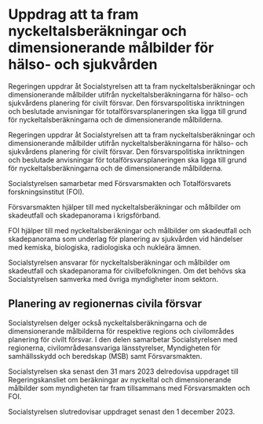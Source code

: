 # Uppdrag att ta fram nyckeltalsberäkningar och dimensionerande målbilder för hälso- och sjukvården

Regeringen uppdrar åt Socialstyrelsen att ta fram nyckeltalsberäkningar och dimensionerande målbilder utifrån nyckeltalsberäkningarna för hälso- och sjukvårdens planering för civilt försvar. Den försvarspolitiska inriktningen och beslutade anvisningar för totalförsvarsplaneringen ska ligga till grund för nyckeltalsberäkningarna och de dimensionerande målbilderna.

Regeringen uppdrar åt Socialstyrelsen att ta fram nyckeltalsberäkningar och dimensionerande målbilder utifrån nyckeltalsberäkningarna för hälso- och sjukvårdens planering för civilt försvar. Den försvarspolitiska inriktningen och beslutade anvisningar för totalförsvarsplaneringen ska ligga till grund för nyckeltalsberäkningarna och de dimensionerande målbilderna.

Socialstyrelsen samarbetar med Försvarsmakten och Totalförsvarets forskningsinstitut (FOI).

Försvarsmakten hjälper till med nyckeltalsberäkningar och målbilder om skadeutfall och skadepanorama i krigsförband.

FOI hjälper till med nyckeltalsberäkningar och målbilder om skadeutfall och skadepanorama som underlag för planering av sjukvården vid händelser med kemiska, biologiska, radiologiska och nukleära ämnen.

Socialstyrelsen ansvarar för nyckeltalsberäkningar och målbilder om skadeutfall och skadepanorama för civilbefolkningen. Om det behövs ska Socialstyrelsen samverka med övriga myndigheter inom sektorn.

## Planering av regionernas civila försvar

Socialstyrelsen delger också nyckeltalsberäkningarna och de dimensionerande målbilderna för respektive regions och civilområdes planering för civilt försvar. I den delen samarbetar Socialstyrelsen med regionerna, civilområdesansvariga länsstyrelser, Myndigheten för samhällsskydd och beredskap (MSB) samt Försvarsmakten.

Socialstyrelsen ska senast den 31 mars 2023 delredovisa uppdraget till Regeringskansliet om beräkningar av nyckeltal och dimensionerande målbilder som myndigheten tar fram tillsammans med Försvarsmakten och FOI.

Socialstyrelsen slutredovisar uppdraget senast den 1 december 2023.
